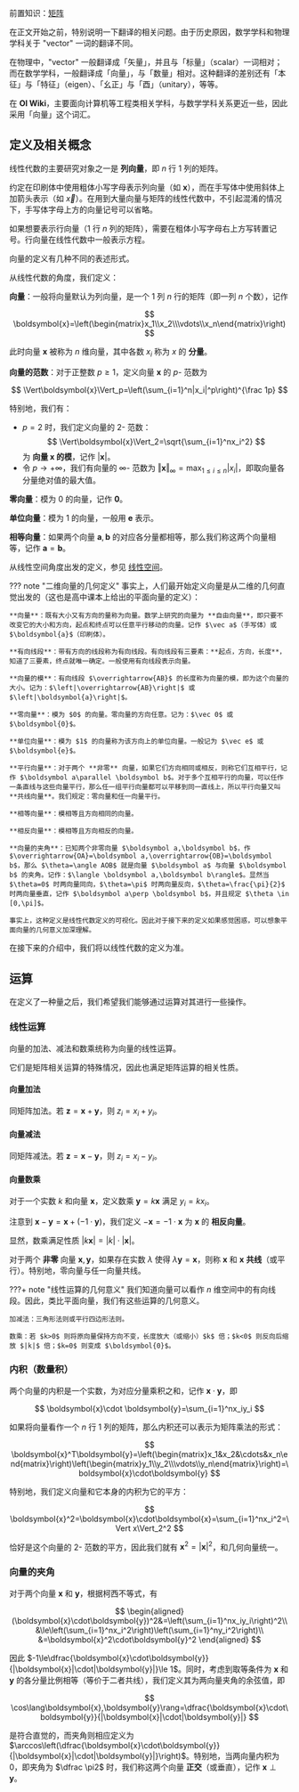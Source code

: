 前置知识：[矩阵](matrix.md)

在正文开始之前，特别说明一下翻译的相关问题。由于历史原因，数学学科和物理学科关于 "vector" 一词的翻译不同。

在物理中，"vector" 一般翻译成「矢量」，并且与「标量」（scalar）一词相对；而在数学学科，一般翻译成「向量」，与「数量」相对。这种翻译的差别还有「本征」与「特征」（eigen）、「幺正」与「酉」（unitary），等等。

在 **OI Wiki**，主要面向计算机等工程类相关学科，与数学学科关系更近一些，因此采用「向量」这个词汇。

## 定义及相关概念

线性代数的主要研究对象之一是 **列向量**，即 $n$ 行 $1$ 列的矩阵。

约定在印刷体中使用粗体小写字母表示列向量（如 $\boldsymbol{x}$），而在手写体中使用斜体上加箭头表示（如 $\vec x$）。在用到大量向量与矩阵的线性代数中，不引起混淆的情况下，手写体字母上方的向量记号可以省略。

如果想要表示行向量（$1$ 行 $n$ 列的矩阵），需要在粗体小写字母右上方写转置记号。行向量在线性代数中一般表示方程。

向量的定义有几种不同的表述形式。

从线性代数的角度，我们定义：

**向量**：一般将向量默认为列向量，是一个 $1$ 列 $n$ 行的矩阵（即一列 $n$ 个数），记作

$$
\boldsymbol{x}=\left(\begin{matrix}x_1\\x_2\\\vdots\\x_n\end{matrix}\right)
$$

此时向量 $\boldsymbol{x}$ 被称为 $n$ 维向量，其中各数 $x_i$ 称为 $x$ 的 **分量**。

**向量的范数**：对于正整数 $p\ge 1$，定义向量 $\boldsymbol{x}$ 的 $p$- 范数为

$$
\Vert\boldsymbol{x}\Vert_p=\left(\sum_{i=1}^n|x_i|^p\right)^{\frac 1p}
$$

特别地，我们有：

-   $p=2$ 时，我们定义向量的 $2$- 范数：
    $$
    \Vert\boldsymbol{x}\Vert_2=\sqrt{\sum_{i=1}^nx_i^2}
    $$
    为 **向量 $\boldsymbol{x}$ 的模**，记作 $|\boldsymbol{x}|$。
-   令 $p\to+\infty$，我们有向量的 $\infty$- 范数为 $\Vert\boldsymbol{x}\Vert_\infty=\max_{1\le i\le n}|x_i|$，即取向量各分量绝对值的最大值。

**零向量**：模为 $0$ 的向量，记作 $\boldsymbol{0}$。

**单位向量**：模为 $1$ 的向量，一般用 $\boldsymbol{e}$ 表示。

**相等向量**：如果两个向量 $\boldsymbol{a}, \boldsymbol{b}$ 的对应各分量都相等，那么我们称这两个向量相等，记作 $\boldsymbol{a}=\boldsymbol{b}$。

从线性空间角度出发的定义，参见 [线性空间](./vector-space.md)。

??? note "二维向量的几何定义"
    事实上，人们最开始定义向量是从二维的几何直觉出发的（这也是高中课本上给出的平面向量的定义）：
    
    **向量**：既有大小又有方向的量称为向量。数学上研究的向量为 **自由向量**，即只要不改变它的大小和方向，起点和终点可以任意平行移动的向量。记作 $\vec a$（手写体）或 $\boldsymbol{a}$（印刷体）。
    
    **有向线段**：带有方向的线段称为有向线段。有向线段有三要素：**起点，方向，长度**，知道了三要素，终点就唯一确定。一般使用有向线段表示向量。
    
    **向量的模**：有向线段 $\overrightarrow{AB}$ 的长度称为向量的模，即为这个向量的大小。记为：$\left|\overrightarrow{AB}\right|$ 或 $\left|\boldsymbol{a}\right|$。
    
    **零向量**：模为 $0$ 的向量。零向量的方向任意。记为：$\vec 0$ 或 $\boldsymbol{0}$。
    
    **单位向量**：模为 $1$ 的向量称为该方向上的单位向量。一般记为 $\vec e$ 或 $\boldsymbol{e}$。
    
    **平行向量**：对于两个 **非零** 向量，如果它们方向相同或相反，则称它们互相平行，记作 $\boldsymbol a\parallel \boldsymbol b$。对于多个互相平行的向量，可以任作一条直线与这些向量平行，那么任一组平行向量都可以平移到同一直线上，所以平行向量又叫 **共线向量**。我们规定：零向量和任一向量平行。
    
    **相等向量**：模相等且方向相同的向量。
    
    **相反向量**：模相等且方向相反的向量。
    
    **向量的夹角**：已知两个非零向量 $\boldsymbol a,\boldsymbol b$，作 $\overrightarrow{OA}=\boldsymbol a,\overrightarrow{OB}=\boldsymbol b$，那么 $\theta=\angle AOB$ 就是向量 $\boldsymbol a$ 与向量 $\boldsymbol b$ 的夹角。记作：$\langle \boldsymbol a,\boldsymbol b\rangle$。显然当 $\theta=0$ 时两向量同向，$\theta=\pi$ 时两向量反向，$\theta=\frac{\pi}{2}$ 时两向量垂直，记作 $\boldsymbol a\perp \boldsymbol b$，并且规定 $\theta \in [0,\pi]$。
    
    事实上，这种定义是线性代数定义的可视化。因此对于接下来的定义如果感觉困惑，可以想象平面向量的几何意义加深理解。

在接下来的介绍中，我们将以线性代数的定义为准。

## 运算

在定义了一种量之后，我们希望我们能够通过运算对其进行一些操作。

### 线性运算

向量的加法、减法和数乘统称为向量的线性运算。

它们是矩阵相关运算的特殊情况，因此也满足矩阵运算的相关性质。

#### 向量加法

同矩阵加法。若 $\boldsymbol{z}=\boldsymbol{x}+\boldsymbol{y}$，则 $z_i=x_i+y_i$。

#### 向量减法

同矩阵减法。若 $\boldsymbol{z}=\boldsymbol{x}-\boldsymbol{y}$，则 $z_i=x_i-y_i$。

#### 向量数乘

对于一个实数 $k$ 和向量 $\boldsymbol{x}$，定义数乘 $\boldsymbol{y}=k\boldsymbol{x}$ 满足 $y_i=kx_i$。

注意到 $\boldsymbol{x}-\boldsymbol{y}=\boldsymbol{x}+(-1\cdot\boldsymbol{y})$，我们定义 $-\boldsymbol{x}=-1\cdot\boldsymbol{x}$ 为 $\boldsymbol{x}$ 的 **相反向量**。

显然，数乘满足性质 $|k\boldsymbol{x}|=|k|\cdot|\boldsymbol{x}|$。

对于两个 **非零** 向量 $\boldsymbol{x},\boldsymbol{y}$，如果存在实数 $\lambda$ 使得 $\lambda\boldsymbol{y}=\boldsymbol{x}$，则称 $\boldsymbol{x}$ 和 $\boldsymbol{x}$ **共线**（或平行）。特别地，零向量与任一向量共线。

???+ note "线性运算的几何意义"
    我们知道向量可以看作 $n$ 维空间中的有向线段。因此，类比平面向量，我们有这些运算的几何意义。

    加减法：三角形法则或平行四边形法则。

    数乘：若 $k>0$ 则将原向量保持方向不变，长度放大（或缩小）$k$ 倍；$k<0$ 则反向后缩放 $|k|$ 倍；$k=0$ 则变成 $\boldsymbol{0}$。

### 内积（数量积）

两个向量的内积是一个实数，为对应分量乘积之和，记作 $\boldsymbol{x}\cdot\boldsymbol{y}$，即

$$
\boldsymbol{x}\cdot \boldsymbol{y}=\sum_{i=1}^nx_iy_i
$$

如果将向量看作一个 $n$ 行 $1$ 列的矩阵，那么内积还可以表示为矩阵乘法的形式：

$$
\boldsymbol{x}^T\boldsymbol{y}=\left(\begin{matrix}x_1&x_2&\cdots&x_n\end{matrix}\right)\left(\begin{matrix}y_1\\y_2\\\vdots\\y_n\end{matrix}\right)=\boldsymbol{x}\cdot\boldsymbol{y}
$$

特别地，我们定义向量和它本身的内积为它的平方：

$$
\boldsymbol{x}^2=\boldsymbol{x}\cdot\boldsymbol{x}=\sum_{i=1}^nx_i^2=\Vert x\Vert_2^2
$$

恰好是这个向量的 $2$- 范数的平方，因此我们就有 $\boldsymbol{x}^2=|\boldsymbol{x}|^2$，和几何向量统一。

### 向量的夹角

对于两个向量 $\boldsymbol{x}$ 和 $\boldsymbol{y}$，根据柯西不等式，有

$$
\begin{aligned}
(\boldsymbol{x}\cdot\boldsymbol{y})^2&=\left(\sum_{i=1}^nx_iy_i\right)^2\\
&\le\left(\sum_{i=1}^nx_i^2\right)\left(\sum_{i=1}^ny_i^2\right)\\
&=\boldsymbol{x}^2\cdot\boldsymbol{y}^2
\end{aligned}
$$

因此 $-1\le\dfrac{\boldsymbol{x}\cdot\boldsymbol{y}}{|\boldsymbol{x}|\cdot|\boldsymbol{y}|}\le 1$。同时，考虑到取等条件为 $\boldsymbol{x}$ 和 $\boldsymbol{y}$ 的各分量比例相等（等价于二者共线），我们定义其为两向量夹角的余弦值，即

$$
\cos\lang\boldsymbol{x},\boldsymbol{y}\rang=\dfrac{\boldsymbol{x}\cdot\boldsymbol{y}}{|\boldsymbol{x}|\cdot|\boldsymbol{y}|}
$$

是符合直觉的，而夹角则相应定义为 $\arccos\left(\dfrac{\boldsymbol{x}\cdot\boldsymbol{y}}{|\boldsymbol{x}|\cdot|\boldsymbol{y}|}\right)$。特别地，当两向量内积为 $0$，即夹角为 $\dfrac \pi2$ 时，我们称这两个向量 **正交**（或垂直），记作 $\boldsymbol{x}\perp\boldsymbol{y}$。

